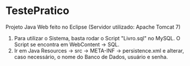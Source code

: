 # TestePratico
Projeto Java Web feito no Eclipse (Servidor utilizado: Apache Tomcat 7)
1. Para utilizar o Sistema, basta rodar o Script "Livro.sql" no MySQL. O Script se encontra em WebContent → SQL.
2. Ir em Java Resources → src → META-INF → persistence.xml e alterar, caso necessário, o nome do Banco de Dados, usuário e senha.
